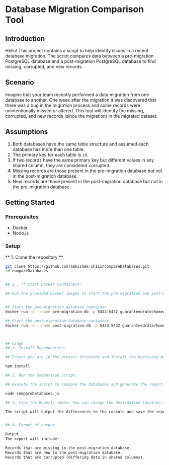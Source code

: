 # Database Migration Comparison Tool

## Introduction

Hello! This project contains a script to help identify issues in a recent database migration. The script compares data between a pre-migration PostgreSQL database and a post-migration PostgreSQL database to find missing, corrupted, and new records.

## Scenario

Imagine that your team recently performed a data migration from one database to another. One week after the migration it was discovered that there was a bug in the migration process and some records were unintentionally missed or altered. This tool will identify the missing, corrupted, and new records (since the migration) in the migrated dataset.

## Assumptions

1. Both databases have the same table structure and assumed each database has more than one table.
2. The primary key for each table is `id`.
3. If two records have the same primary key but different values in any shared column, they are considered corrupted.
4. Missing records are those present in the pre-migration database but not in the post-migration database.
5. New records are those present in the post-migration database but not in the pre-migration database.

## Getting Started

### Prerequisites

- Docker
- Node.js

### Setup

** 1. Clone the repository:**

   ```bash
   git clone https://github.com/abhishek-sh111/compareDatabases.git
   cd compareDatabases


## 2.. ** Start Docker Containers:

## Run the provided Docker images to start the pre-migration and post-migration PostgreSQL databases.


## Start the pre-migration database container
docker run -d --name pre-migration-db -p 5432:5432 guaranteedrate/homework-pre-migration:1607545060-a7085621

## Start the post-migration database container
docker run -d --name post-migration-db -p 5433:5432 guaranteedrate/homework-post-migration:1607545060-a7085621



## Usage
## 1. Install Dependencies:

## Ensure you are in the project directory and install the necessary Node.js dependencies:

npm install

## 2. Run the Comparison Script:

## Execute the script to compare the databases and generate the report:

node compareDatabases.js

## 3. View the Report: (Note: You can change the destination location accordingly..)

The script will output the differences to the console and save the report to a file named database_comparison_report.txt in the project directory.


## 4. Format of output

Output
The report will include:

Records that are missing in the post-migration database.
Records that are new in the post-migration database.
Records that are corrupted (differing data in shared columns).
